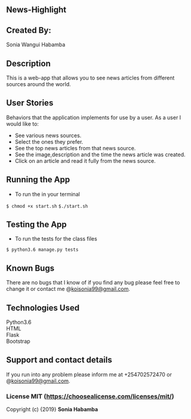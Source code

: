 ## News-Highlight

## Created By:

Sonia Wangui Habamba

## Description
 
This is a web-app that allows you to see news articles from different sources around the world.


## User Stories
 
Behaviors that the application implements for use by a user.
As a user I would like to:
<ul>
<li>See various news sources.</li>
<li>Select the ones they prefer.</li>
<li>See the top news articles from that news source.</li>
<li>See the image,description and the time the news article was created.</li>
<li>Click on an article and read it fully from the news source.</li>
</ul>


## Running the App
<ul>
<li> To run the in your terminal</li>
</ul>

`$ chmod +x start.sh`
`$./start.sh`

## Testing the App
<ul>
<li> To run the tests for the class files</li>
</ul>

`$ python3.6 manage.py tests`


## Known Bugs

There are no bugs that I know of if you find any bug please feel free to change it or contact me @koisonia99@gmail.com. 

## Technologies Used

Python3.6<br/>
HTML<br/>
Flask<br/>
Bootstrap<br/>

## Support and contact details

If you run into any problem please inform me at +254702572470 or @koisonia99@gmail.com.

### License MIT (https://choosealicense.com/licenses/mit/)

Copyright (c) {2019} **Sonia Habamba**
  